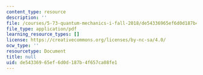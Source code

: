 ```yaml
---
content_type: resource
description: ''
file: /courses/5-73-quantum-mechanics-i-fall-2018/de54336965ef6d0d187b4f657ca08fe1_MIT5_73F18_Lec7.pdf
file_type: application/pdf
learning_resource_types: []
license: https://creativecommons.org/licenses/by-nc-sa/4.0/
ocw_type: ''
resourcetype: Document
title: null
uid: de543369-65ef-6d0d-187b-4f657ca08fe1
---
```

